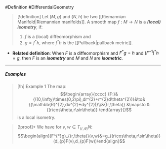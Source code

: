 #Definition #DifferentialGeometry 

> [!definition]
> Let $(M,g)$ and $(N,h)$  be two [[Riemannian Manifold|Riemannian manifolds]]. A smooth map $f:M\to N$ is a ***(local) isometry***, if:
> 1. $f$ is a (local) diffeomorphism and
> 2. $g=f^{*}h$, where $f^{*}h$ is the [[Pullback|pullback metric]].
- **Related definition**: When $F$ is a diffeomorphism and $F^{*}g=h$ and $(F^{-1})^{*}h=g$, then $F$ is an ***isometry*** and $M$ and $N$ are ***isometric***.
---
##### Examples
> [!h] Example 1
> The map: $$\begin{array}{cccc} {F:}&{((0,\infty)\times(0,2\pi),dr^{2}+r^{2}d\theta^{2})}&\to&{(\mathbb{R}^{2},dx^{2}+dy^{2})}\\&{(r,\theta)} &\mapsto & {(r\cos\theta,r\sin\theta)} \end{array}{}$$is a local isometry.

> [!proof]+
> We have for $v,w\in T_{(r,\theta)}N$:$$\begin{align}(F^{*}g)_{(r,\theta)}(v,w)&=g_{(r\cos\theta,r\sin\theta)}(d_{p}F(v),d_{p}F(w))\end{align}$$